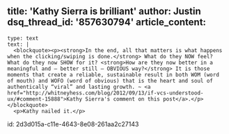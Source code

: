 title: 'Kathy Sierra is brilliant'
author: Justin
dsq_thread_id: '857630794'
article_content:
  -
    type: text
    text: |
      <blockquote><p><strong>In the end, all that matters is what happens when the clicking/swiping is done.</strong> What do they NOW feel? What do they now SHOW for it? <strong>How are they now better in a meaningful and — better still — OBVIOUS way?</strong> It is those moments that create a reliable, sustainable result in both WOM (word of mouth) and WOFO (word of obvious) that is the heart and soul of authentically “viral” and lasting growth. ~ <a href="http://whitneyhess.com/blog/2012/09/13/if-vcs-understood-ux/#comment-15888">Kathy Sierra's comment on this post</a>.</p></blockquote>
      <p>Kathy nailed it.</p>
      
id: 2d3d015a-c11e-4643-8e08-261aa2c27143
